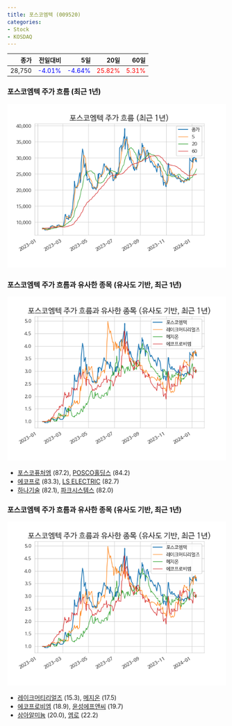 ```yaml
---
title: 포스코엠텍 (009520)
categories:
- Stock
- KOSDAQ
---
```


|종가|전일대비|5일|20일|60일|
|---:|-------:|--:|---:|---:|
|28,750|<span style="color: blue">-4.01%</span>|<span style="color: blue">-4.64%</span>|<span style="color: red">25.82%</span>|<span style="color: red">5.31%</span>|

<!-- more -->
### 포스코엠텍 주가 흐름 (최근 1년)
![009520](/assets/images/stock/009520.png)


### 포스코엠텍 주가 흐름과 유사한 종목 (유사도 기반, 최근 1년)
![009520](/assets/images/stock/009520_sim.png)

- [포스코퓨처엠](/003670/) (87.2), [POSCO홀딩스](/005490/) (84.2)
- [에코프로](/086520/) (83.3), [LS ELECTRIC](/010120/) (82.7)
- [하나기술](/299030/) (82.1), [파크시스템스](/140860/) (82.0)


### 포스코엠텍 주가 흐름과 유사한 종목 (유사도 기반, 최근 1년)
![009520](/assets/images/stock/009520_sim.png)

- [레이크머티리얼즈](/281740/) (15.3), [메지온](/140410/) (17.5)
- [에코프로비엠](/247540/) (18.9), [윤성에프앤씨](/372170/) (19.7)
- [삼아알미늄](/006110/) (20.0), [엠로](/058970/) (22.2)